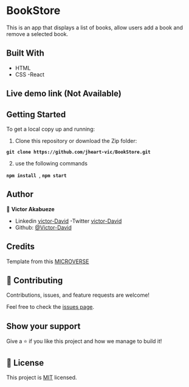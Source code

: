 # BookStore
This is an app that  displays a list of books, allow users add a book and remove a selected book.

## Built With

- HTML
- CSS
-React

## Live demo link (Not Available)

## Getting Started

To get a local copy up and running:

1. Clone this repository or download the Zip folder:

**``git clone https://github.com/jheart-vic/BookStore.git``**

2. use the following commands

**``npm install ``**, 
**``npm start``**

## Author

👤 **Victor Akabueze**

- Linkedin [victor-David](linkedin.com/in/victor-chiemerie-302a97230)
-Twitter [victor-David](https://twitter.com/Victorjheart)
- Github: [@Victor-David](https://github.com/jheart-vic)

## Credits

Template from this [MICROVERSE](https://www.microverse.org/)

## 🤝 Contributing

Contributions, issues, and feature requests are welcome!

Feel free to check the [issues page](https://github.com/jheart-vic/BookStore/issues).

## Show your support

Give a ⭐️ if you like this project and how we manage to build it!

## 📝 License

This project is [MIT](./MIT.md) licensed.
